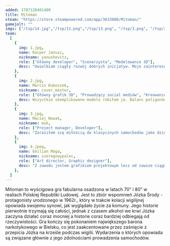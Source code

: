 ```yaml
---
added: 1707128481409
title: Mitoman
steam: "https://store.steampowered.com/app/3633880/Mitoman/"
gamejolt: ""
imgs: ["/tsp/14.jpg","/tsp/11.png","/tsp/13.png", "/tsp/3.png", "/tsp/2.png"]
team:
  [
    {
      img: 1.jpg,
      name: Kacper Janusz,
      nickname: yanushevitz,
      role: ["Główny developer", "Scenarzysta", "Modelowanie 3D"],
      desc: "Uwielbiam ciągły rozwój dobrych inicjatyw. Moje zainteresowania to głównie programistyka, stara motoryzacja, muzyka aż od 70 do teraz oraz złożone problemy społeczne. Ta mieszanka pozwoliła stworzyć to, nad czym właśnie pracujemy",
    },
    {
      img: 2.jpg,
      name: Marcin Kuboszek,
      nickname: cover_master,
      role: ["Główny grafik 3D", "Prowadzący social mediów", "Kreowanie świata"],
      desc: Wszystkie skomplikowane modele robiłem ja. Balans poligonów do optymalizacji jest idealny*,
    },
    {
      img: 3.jpg,
      name: Maciej Nowak,
      nickname: muk,
      role: ["Project manager, Developer"],
      desc: "Zaraziłem się miłością do klasycznych samochodów jako dziecko, grając w gry wyścigowe. Inaczej mówiąc, im bardziej ‘pudło’ na kółkach, tym lepiej. Razem z pasją do game developmentu, którą rozwijam od 4 lat, pozwala mi na tworzenie tego projektu.",
    },
    {
      img: 4.jpeg,
      name: Emilian Maga,
      nickname: szeregowypalec,
      role: ["Art director, Graphic designer"],
      desc: "Z zawodu jestem grafikiem projektowym lecz od zawsze ciągnęło mnie w świat gier, studiuje projektowanie gier komputerowych. Głównie tworze prace w klimatach około wojennych i post apo, a hobbystycznie interesuje się motoryzacją i kolarstwem górskim. Chciałbym by ta gra miała jak najlepszy klimat PRL-u.",
    },
  ]
---
```


Mitoman to wyścigowa gra fabularna osadzona w latach 70” i 80” w realiach Polskiej Republiki Ludowej. Jest to zbiór wspomnień Józka Środy - protagonisty urodzonego w 1962r., który w trakcie kolacji wigilijnej opowiada swojemu synowi, jak wyglądało życie za komuny. Jego historie pierwotnie trzymają się całości, jednak z czasem alkohol we krwi Józka zaczyna działać coraz mocniej a historie coraz bardziej odbiegają od rzeczywistości. Gra kończy się pokonaniem największego barona narkotykowego w Bielsku, co jest zaakcentowane przez zaśnięcie z przepicia Józka na krześle podczas wigilii. Wydarzenia o których opowiada są związane głównie z jego zdolnościami prowadzenia samochodów.
